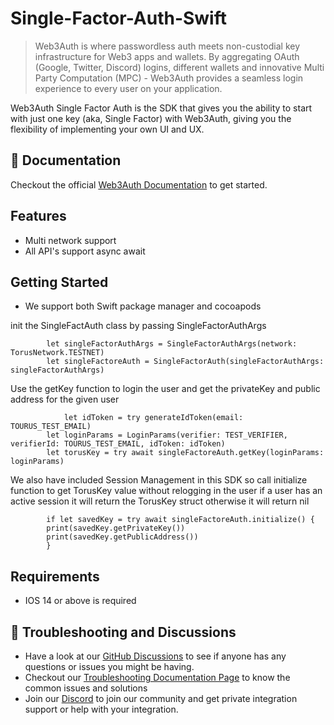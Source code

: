 # Single-Factor-Auth-Swift

> Web3Auth is where passwordless auth meets non-custodial key infrastructure for Web3 apps and wallets. By aggregating OAuth (Google, Twitter, Discord) logins, different wallets and innovative Multi Party Computation (MPC) - Web3Auth provides a seamless login experience to every user on your application.

Web3Auth Single Factor Auth is the SDK that gives you the ability to start with just one key (aka, Single Factor) with Web3Auth, giving you the flexibility of implementing your own UI and UX.


## 📖 Documentation

Checkout the official [Web3Auth Documentation](https://web3auth.io/docs/sdk/web/core/) to get started.


## Features
- Multi network support
- All API's support async await 


## Getting Started
- We support both Swift package manager and cocoapods

init the SingleFactAuth class by passing SingleFactorAuthArgs
```
        let singleFactorAuthArgs = SingleFactorAuthArgs(network: TorusNetwork.TESTNET)
        let singleFactoreAuth = SingleFactorAuth(singleFactorAuthArgs: singleFactorAuthArgs)
```
Use the getKey function to login the user and get the privateKey and public address for the given user
```
            let idToken = try generateIdToken(email: TOURUS_TEST_EMAIL)
        let loginParams = LoginParams(verifier: TEST_VERIFIER, verifierId: TOURUS_TEST_EMAIL, idToken: idToken)
        let torusKey = try await singleFactoreAuth.getKey(loginParams: loginParams)
```

We also have included Session Management in this SDK so call initialize function to get TorusKey value without relogging in the user if a user has an active session it will return the TorusKey struct otherwise it will return nil
```
        if let savedKey = try await singleFactoreAuth.initialize() {
        print(savedKey.getPrivateKey())
        print(savedKey.getPublicAddress())
        }

```

## Requirements
- IOS 14 or above is required 

## 💬 Troubleshooting and Discussions

- Have a look at our [GitHub Discussions](https://github.com/Web3Auth/Web3Auth/discussions?discussions_q=sort%3Atop) to see if anyone has any questions or issues you might be having.
- Checkout our [Troubleshooting Documentation Page](https://web3auth.io/docs/troubleshooting) to know the common issues and solutions
- Join our [Discord](https://discord.gg/web3auth) to join our community and get private integration support or help with your integration.
